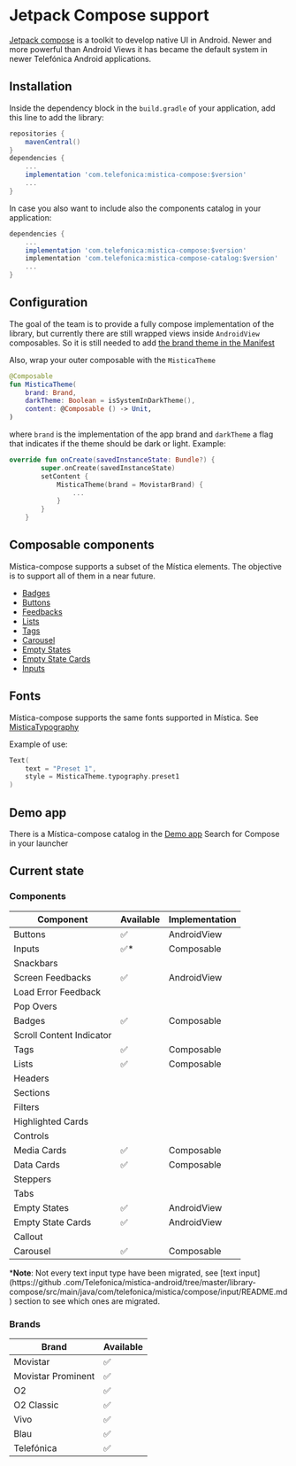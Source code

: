 # Jetpack Compose support

[Jetpack compose](https://developer.android.com/jetpack/compose) is a toolkit to develop native UI in Android. Newer and more powerful than Android Views it has became the default system in newer Telefónica Android applications.

## Installation

Inside the dependency block in the `build.gradle` of your application, add this line to add the library:

```groovy
repositories {
    mavenCentral()
}
dependencies {
    ...
    implementation 'com.telefonica:mistica-compose:$version'
    ...
}
```


In case you also want to include also the components catalog in your application:

```groovy
dependencies {
    ...
    implementation 'com.telefonica:mistica-compose:$version'
    implementation 'com.telefonica:mistica-compose-catalog:$version'
    ...
}
```

## Configuration
The goal of the team is to provide a fully compose implementation of the library, but currently there are still wrapped views inside `AndroidView` composables. So it is still needed to add [the brand theme in the Manifest](../README.md#configuration)

Also, wrap your outer composable with the `MisticaTheme`

```kotlin
@Composable
fun MisticaTheme(
    brand: Brand,
    darkTheme: Boolean = isSystemInDarkTheme(),
    content: @Composable () -> Unit,
)
```

where `brand` is the implementation of the app brand and `darkTheme` a flag that indicates if the theme should be dark or light. Example:

```kotlin
override fun onCreate(savedInstanceState: Bundle?) {
        super.onCreate(savedInstanceState)
        setContent {
            MisticaTheme(brand = MovistarBrand) {
                ...
            }
        }
    }
```

## Composable components
Mística-compose supports a subset of the Mística elements. The objective is to support all of them in a near future.

* [Badges](./src/main/java/com/telefonica/mistica/compose/badge)
* [Buttons](./src/main/java/com/telefonica/mistica/compose/button)
* [Feedbacks](./src/main/java/com/telefonica/mistica/compose/feedback)
* [Lists](./src/main/java/com/telefonica/mistica/compose/list)
* [Tags](./src/main/java/com/telefonica/mistica/compose/tag)
* [Carousel](./src/main/java/com/telefonica/mistica/compose/carousel)
* [Empty States](./src/main/java/com/telefonica/mistica/compose/emptystate/screen)
* [Empty State Cards](./src/main/java/com/telefonica/mistica/compose/emptystate/card)
* [Inputs](./src/main/java/com/telefonica/mistica/compose/input)

## Fonts
Mística-compose supports the same fonts supported in Mística. See [MisticaTypography](https://github.com/Telefonica/mistica-android/library-compose/src/main/java/com/telefonica/mistica/compose/theme/text/MisticaTypography.kt)

Example of use:
```kotlin
Text(
    text = "Preset 1",
    style = MisticaTheme.typography.preset1
)
```

## Demo app
There is a Mística-compose catalog in the [Demo app](https://github.com/Telefonica/mistica-android/blob/master/README.md#demo-app) Search for Compose in your launcher

## Current state

### Components
| Component | Available | Implementation |
| ------------- | ------------- | ------------- |
| Buttons					|  ✅  |  AndroidView   |
| Inputs					|  ✅*  |  Composable   |
| Snackbars					|     |     |    				
| Screen Feedbacks			|  ✅  |  AndroidView   |
| Load Error Feedback		|     |     |    							
| Pop Overs					|     |     |    				
| Badges					|  ✅  |  Composable   |
| Scroll Content Indicator	|     |     |    								
| Tags						|  ✅  |  Composable   |
| Lists						|  ✅️ |  Composable   |
| Headers					|     |     |    				
| Sections					|     |     |    				
| Filters					|     |     |    				
| Highlighted Cards			|     |     |    						
| Controls					|     |     |    				
| Media Cards				|  ✅️ |  Composable   |
| Data Cards				|  ✅️ |  Composable   |
| Steppers					|     |     |    				
| Tabs						|     |     |    			
| Empty States				|  ✅ | AndroidView   |
| Empty State Cards			|  ✅ | AndroidView   |
| Callout					|     |     |    						
| Carousel					|  ✅️ |  Composable   |

***Note**: Not every text input type have been migrated, see [text input](https://github
.com/Telefonica/mistica-android/tree/master/library-compose/src/main/java/com/telefonica/mistica/compose/input/README.md) section to see which ones are migrated.

### Brands
| Brand | Available |
| ------------- | ------------- |
| Movistar                  |  ✅  |
| Movistar Prominent        |  ✅  |
| O2                        |  ✅  |
| O2 Classic                |  ✅  |
| Vivo                      |  ✅  |
| Blau                      |  ✅  |
| Telefónica                |  ✅  |
